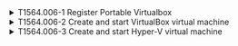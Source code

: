 <details>
<summary>T1564.006-1 Register Portable Virtualbox
</summary>
<pre>$ NA </pre>
</details>
<details>
<summary>T1564.006-2 Create and start VirtualBox virtual machine
</summary>
<pre>$ NA </pre>
</details>
<details>
<summary>T1564.006-3 Create and start Hyper-V virtual machine
</summary>
<pre>$ NA </pre>
</details>
